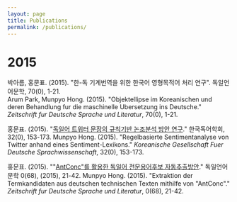 ```yaml
---
layout: page
title: Publications
permalink: /publications/
---
```

# 2015
박아름, 홍문표. (2015). "한-독 기계번역을 위한 한국어 영형목적어 처리 연구". 독일언어문학, 70(0), 1-21.      
Arum Park, Munpyo Hong. (2015). "Objektellipse im Koreanischen und deren Behandlung fur die maschinelle Ubersetzung ins Deutsche." *Zeitschrift fur Deutsche Sprache und Literatur*, 70(0), 1-21.     

홍문표. (2015). "[독일어 트위터 문장의 규칙기반 논조분석 방안 연구](http://www.riss.or.kr/search/detail/DetailView.do?p_mat_type=1a0202e37d52c72d&control_no=037a059b0382821e4884a65323211ff0)." 한국독어학회, 32(0), 153-173.
Munpyo Hong. (2015). "Regelbasierte Sentimentanalyse von Twitter anhand eines Sentiment-Lexikons." *Koreanische Gesellschaft Fuer Deutsche Sprachwissenschaft*, 32(0), 153-173.

홍문표. (2015). ""[AntConc"를 활용한 독일어 전문용어후보 자동추출방안](http://www.riss.or.kr/search/detail/DetailView.do?p_mat_type=1a0202e37d52c72d&control_no=b0f698b20df38d1e47de9c1710b0298d)." 독일언어문학 0(68), (2015), 21-42.
Munpyo Hong. (2015). "Extraktion der Termkandidaten aus deutschen technischen Texten mithilfe von "AntConc"." *Zeitschrift fur Deutsche Sprache und Literatur*, 0(68), 21-42.
